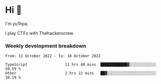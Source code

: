 # Hi 👋

I'm yu1hpa.

I play CTFs with Thehackerscrew

### Weekly development breakdown

<!--START_SECTION:waka-->

```text
From: 11 October 2022 - To: 18 October 2022

TypeScript                 11 hrs 48 mins  ████████████▓░░░░░░░░░░░░   50.59 %
Other                      2 hrs 22 mins   ██▓░░░░░░░░░░░░░░░░░░░░░░   10.19 %
```

<!--END_SECTION:waka-->

